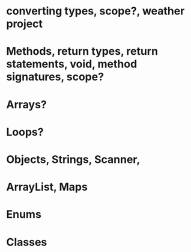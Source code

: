 
# converting types, scope?, weather project

# Methods, return types, return statements, void, method signatures, scope?

# Arrays?

# Loops?

# Objects, Strings, Scanner, 

# ArrayList, Maps

# Enums

# Classes
